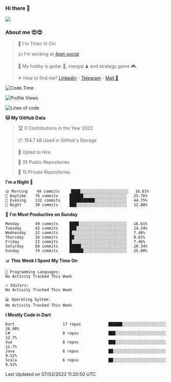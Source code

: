 ### Hi there 👋
![](https://media1.tenor.com/images/9aa4aee77151757a310fcdb4b8fd2a0a/tenor.gif?itemid=12671405)

### About me 😍😍

> 🙎 I'm Thien Vi Chi
> 
> 👍 I'm working at [4pet-social](https://github.com/4pet-social)
>
> 🥞 My hobby is guitar 🎸, xiangqi ♟ and strategy game 🎮.
> 
> ✈ How to find me? [Linkedin](https://www.linkedin.com/in/tvc12/) - [Telegram](https://t.me/yeutham212) - [Mail 📧](mailto:meomeocf98@gmail.com)
> 

<!--START_SECTION:waka-->
![Code Time](http://img.shields.io/badge/Code%20Time-3%2C391%20hrs%2042%20mins-blue)

![Profile Views](http://img.shields.io/badge/Profile%20Views-9-blue)

![Lines of code](https://img.shields.io/badge/From%20Hello%20World%20I%27ve%20Written-568%20Thousand%20lines%20of%20code-blue)

**🐱 My GitHub Data** 

> 🏆 0 Contributions in the Year 2022
 > 
> 📦 154.7 kB Used in GitHub's Storage 
 > 
> 💼 Opted to Hire
 > 
> 📜 35 Public Repositories 
 > 
> 🔑 15 Private Repositories  
 > 
**I'm a Night 🦉** 

```text
🌞 Morning    49 commits     ████░░░░░░░░░░░░░░░░░░░░░   16.61% 
🌆 Daytime    76 commits     ██████░░░░░░░░░░░░░░░░░░░   25.76% 
🌃 Evening    132 commits    ███████████░░░░░░░░░░░░░░   44.75% 
🌙 Night      38 commits     ███░░░░░░░░░░░░░░░░░░░░░░   12.88%

```
📅 **I'm Most Productive on Sunday** 

```text
Monday       49 commits     ████░░░░░░░░░░░░░░░░░░░░░   16.61% 
Tuesday      42 commits     ███░░░░░░░░░░░░░░░░░░░░░░   14.24% 
Wednesday    22 commits     █░░░░░░░░░░░░░░░░░░░░░░░░   7.46% 
Thursday     26 commits     ██░░░░░░░░░░░░░░░░░░░░░░░   8.81% 
Friday       22 commits     █░░░░░░░░░░░░░░░░░░░░░░░░   7.46% 
Saturday     60 commits     █████░░░░░░░░░░░░░░░░░░░░   20.34% 
Sunday       74 commits     ██████░░░░░░░░░░░░░░░░░░░   25.08%

```


📊 **This Week I Spent My Time On** 

```text
💬 Programming Languages: 
No Activity Tracked This Week

🔥 Editors: 
No Activity Tracked This Week

💻 Operating System: 
No Activity Tracked This Week

```

**I Mostly Code in Dart** 

```text
Dart                     17 repos            ██████░░░░░░░░░░░░░░░░░░░   26.98% 
C#                       8 repos             ███░░░░░░░░░░░░░░░░░░░░░░   12.7% 
Vue                      8 repos             ███░░░░░░░░░░░░░░░░░░░░░░   12.7% 
Java                     6 repos             ██░░░░░░░░░░░░░░░░░░░░░░░   9.52% 
Scala                    6 repos             ██░░░░░░░░░░░░░░░░░░░░░░░   9.52%

```



 Last Updated on 07/02/2022 11:20:50 UTC
<!--END_SECTION:waka-->
